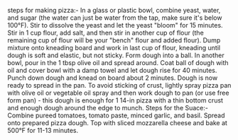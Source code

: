 steps for making pizza:-
In a glass or plastic bowl, combine yeast, water, and sugar (the water can just be water from the tap, make sure it's below 100°F).
Stir to dissolve the yeast and let the yeast "bloom" for 15 minutes.
Stir in 1 cup flour, add salt, and then stir in another cup of flour (the remaining cup of flour will be your "bench" flour and added flour).
Dump mixture onto kneading board and work in last cup of flour, kneading until dough is soft and elastic, but not sticky. Form dough into a ball.
In another bowl, pour in the 1 tbsp olive oil and spread around.
Coat ball of dough with oil and cover bowl with a damp towel and let dough rise for 40 minutes.
Punch down dough and knead on board about 2 minutes. Dough is now ready to spread in the pan.
To avoid sticking of crust, lightly spray pizza pan with olive oil or vegetable oil spray and then work dough to pan (or use free form pan) - this dough is enough for 1 14-in pizza with a thin bottom crust and enough dough around the edge to munch.
Steps for the Suace:-
Combine pureed tomatoes, tomato paste, minced garlic, and basil.
Spread onto prepared pizza dough.
Top with sliced mozzarella cheese and bake at 500°F for 11-13 minutes.